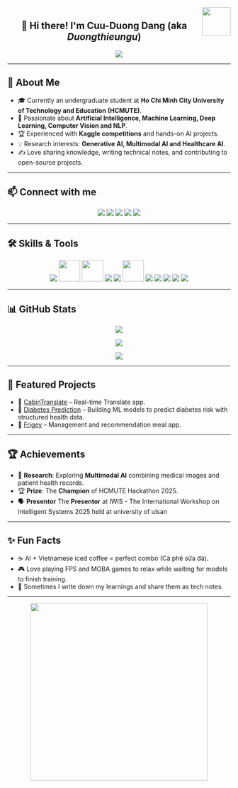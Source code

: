 <!-- Avatar on the right -->
<img align="right" width="64" src="https://github.com/DangCuuDuong.png" />

<h2 align="center">👋 Hi there! I'm <b>Cuu-Duong Dang</b> (aka <i>Duongthieungu</i>)</h2>
<p align="center">
  <a href="https://github.com/DenverCoder1/readme-typing-svg">
    <img src="https://readme-typing-svg.herokuapp.com?font=Time+New+Roman&color=cyan&size=25&center=true&vCenter=true&width=600&height=100&lines=Welcome+to+my+GitHub;Aspiring+AI+Engineer;HCMUTE+Student;Active+Learner+%26+Researcher;Loves+to+build+AI+projects;Dream:+Pro+Researcher+in+AI/CV">
  </a>
</p>

---

## 🌟 About Me  
- 🎓 Currently an undergraduate student at **Ho Chi Minh City University of Technology and Education (HCMUTE)**.  
- 🤖 Passionate about **Artificial Intelligence, Machine Learning, Deep Learning, Computer Vision and NLP**.  
- 🏆 Experienced with **Kaggle competitions** and hands-on AI projects.  
- 💡 Research interests: **Generative AI, Multimodal AI and Healthcare AI**.  
- ✍️ Love sharing knowledge, writing technical notes, and contributing to open-source projects.  

---

## 📫 Connect with me
<p align="center">
  <a href="https://www.facebook.com/dangcuuduong"><img src="https://img.icons8.com/fluent/48/000000/facebook-new.png"/></a>
  <a href="https://github.com/DangCuuDuong"><img src="https://img.icons8.com/fluent/48/000000/github.png"/></a>
  <a href="https://www.youtube.com/@duongthieungu"><img src="https://img.icons8.com/fluent/48/000000/youtube-play.png"/></a>
  <a href="https://www.kaggle.com/dangduong2004"><img src="https://img.icons8.com/windows/48/000000/kaggle.png"/></a>
  <a href="mailto:duongdangnt@gmail.com"><img src="https://img.icons8.com/fluent/48/000000/mailing.png"/></a>
  <!-- Add LinkedIn or Google Scholar if available -->
</p>

---

## 🛠️ Skills & Tools
<p align="center">
  <!-- AI/ML -->
  <img src="https://img.icons8.com/color/48/000000/python.png"/>
  <img src="https://www.vectorlogo.zone/logos/tensorflow/tensorflow-icon.svg" width="48"/>
  <img src="https://www.vectorlogo.zone/logos/pytorch/pytorch-icon.svg" width="48"/>
  <img src="https://img.icons8.com/color/48/000000/numpy.png"/>
  <img src="https://img.icons8.com/color/48/000000/pandas.png"/>
  <img src="https://www.vectorlogo.zone/logos/opencv/opencv-icon.svg" width="48"/>

  <!-- Databases -->
  <img src="https://img.icons8.com/color/48/000000/microsoft-sql-server.png"/>
  <img src="https://img.icons8.com/color/48/000000/mysql-logo.png"/>

  <!-- Dev Tools -->
  <img src="https://img.icons8.com/color/48/000000/git.png"/>
  <img src="https://img.icons8.com/color/48/000000/github-2.png"/>
  <img src="https://img.icons8.com/color/48/000000/visual-studio-code-2019.png"/>
</p>

---

## 📊 GitHub Stats
<p align="center">
  <img src="https://github-readme-stats.vercel.app/api/top-langs/?username=DangCuuDuong&layout=compact&langs_count=10&bg_color=00000000&text_color=179fa3&hide=CSS"/>
</p>

<p align="center">
  <img src="https://github-readme-stats.vercel.app/api?username=DangCuuDuong&show_icons=true&count_private=true&include_all_commits=true&theme=transparent&text_color=179fa3"/>
</p>

<p align="center">
  <img src="https://streak-stats.demolab.com?user=DangCuuDuong&theme=transparent&border_radius=10"/>
</p>

---

## 🚀 Featured Projects
- 🔹 [CabinTranslate](https://github.com/DangCuuDuong/CabinTranslate) – Real-time Translate app.  
- 🔹 [Diabetes Prediction](https://github.com/DangCuuDuong/predicts_diabetes_AI) – Building ML models to predict diabetes risk with structured health data.  
- 🔹 [Frigey](https://github.com/DangCuuDuong/Hackathon2025) – Management and recommendation meal app.
---

## 🏆 Achievements
- 📖 **Research**: Exploring **Multimodal AI** combining medical images and patient health records.  
- 🏆 **Prize**: The **Champion** of HCMUTE Hackathon 2025.
- 🗣️ **Presentor** The **Presentor** at IWIS - The International Workshop on Intelligent Systems 2025 held at university of ulsan
---

## ✨ Fun Facts
- ☕ AI + Vietnamese iced coffee = perfect combo (Cà phê sữa đá).  
- 🎮 Love playing FPS and MOBA games to relax while waiting for models to finish training.
- 📝 Sometimes I write down my learnings and share them as tech notes.  

---
<p align="center">
  <img src="https://media.giphy.com/media/qgQUggAC3Pfv687qPC/giphy.gif" width="400"/>
</p>


